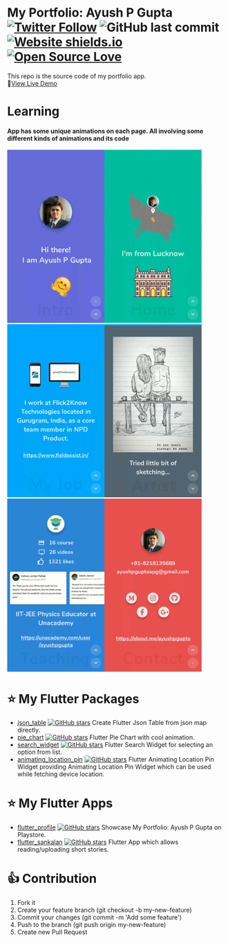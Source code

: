 # My Portfolio: Ayush P Gupta [![Twitter Follow](https://img.shields.io/twitter/url/https/@ayushpgupta.svg?style=social)](https://twitter.com/ayushpgupta) ![GitHub last commit](https://img.shields.io/github/last-commit/apgapg/flutter_profile.svg) [![Website shields.io](https://img.shields.io/website-up-down-green-red/http/shields.io.svg)](https://apgapg.github.io/flutter_profile/)[![Open Source Love](https://badges.frapsoft.com/os/v2/open-source.svg?v=103)](https://apgapg.github.io/flutter_profile/)


This repo is the source code of my portfolio app.  
📱[View Live Demo](https://apgapg.github.io/flutter_profile/)

# Learning

#### App has some unique animations on each page. All involving some different kinds of animations and its code

<img src="https://raw.githubusercontent.com/apgapg/flutter_profile/master/src/intro.gif"  height = "400" ><img src="https://raw.githubusercontent.com/apgapg/flutter_profile/master/src/home.gif"  height = "400" ><img src="https://raw.githubusercontent.com/apgapg/flutter_profile/master/src/job.gif"  height = "400" ><img src="https://raw.githubusercontent.com/apgapg/flutter_profile/master/src/sketch.gif"  height = "400" ><img src="https://raw.githubusercontent.com/apgapg/flutter_profile/master/src/educate.gif"  height = "400" ><img src="https://raw.githubusercontent.com/apgapg/flutter_profile/master/src/contact.gif"  height = "400" >

# ⭐ My Flutter Packages
- [json_table](https://pub.dartlang.org/packages/json_table)  [![GitHub stars](https://img.shields.io/github/stars/apgapg/json_table.svg?style=social)](https://github.com/apgapg/json_table)  Create Flutter Json Table from json map directly.
- [pie_chart](https://pub.dartlang.org/packages/pie_chart)  [![GitHub stars](https://img.shields.io/github/stars/apgapg/pie_chart.svg?style=social)](https://github.com/apgapg/pie_chart)  Flutter Pie Chart with cool animation.
- [search_widget](https://pub.dartlang.org/packages/search_widget)  [![GitHub stars](https://img.shields.io/github/stars/apgapg/search_widget.svg?style=social)](https://github.com/apgapg/search_widget)  Flutter Search Widget for selecting an option from list.
- [animating_location_pin](https://pub.dev/packages/animating_location_pin)  [![GitHub stars](https://img.shields.io/github/stars/apgapg/animating_location_pin.svg?style=social)](https://github.com/apgapg/animating_location_pin)  Flutter Animating Location Pin Widget providing Animating Location Pin Widget which can be used while fetching device location.

# ⭐ My Flutter Apps
- [flutter_profile](https://github.com/apgapg/flutter_profile)  [![GitHub stars](https://img.shields.io/github/stars/apgapg/flutter_profile.svg?style=social)](https://github.com/apgapg/flutter_profile)  Showcase My Portfolio: Ayush P Gupta on Playstore.
- [flutter_sankalan](https://github.com/apgapg/flutter_sankalan)  [![GitHub stars](https://img.shields.io/github/stars/apgapg/flutter_sankalan.svg?style=social)](https://github.com/apgapg/flutter_sankalan)  Flutter App which allows reading/uploading short stories.

# 👍 Contribution
1. Fork it
2. Create your feature branch (git checkout -b my-new-feature)
3. Commit your changes (git commit -m 'Add some feature')
4. Push to the branch (git push origin my-new-feature)
5. Create new Pull Request